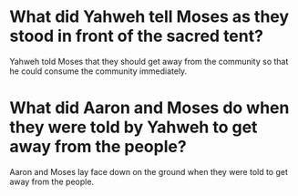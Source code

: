 # What did Yahweh tell Moses as they stood in front of the sacred tent?

Yahweh told Moses that they should get away from the community so that he could consume the community immediately.

# What did Aaron and Moses do when they were told by Yahweh to get away from the people?

Aaron and Moses lay face down on the ground when they were told to get away from the people.
